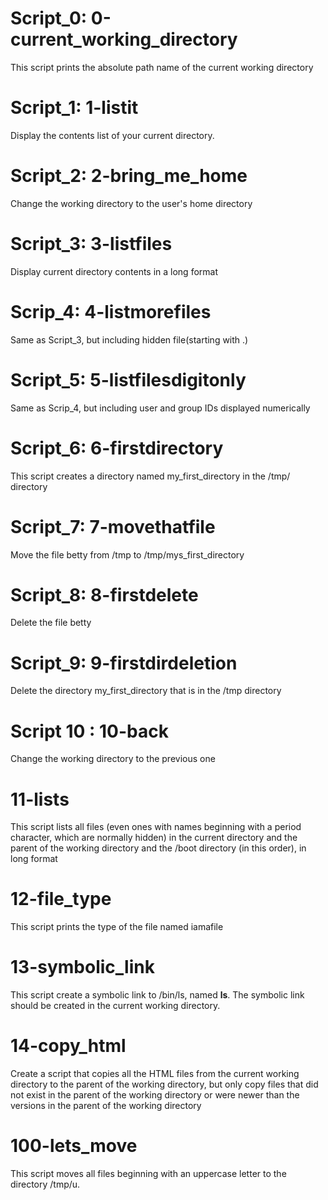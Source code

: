 # Script_0: 0-current_working_directory
   This  script prints the absolute path name of the current working directory

# Script_1: 1-listit
   Display the contents list of your current directory.

# Script_2: 2-bring_me_home
   Change the working directory to the user's home directory

# Script_3: 3-listfiles
   Display current directory contents in a long format

# Scrip_4: 4-listmorefiles
   Same as Script_3, but including hidden file(starting with .)

# Script_5: 5-listfilesdigitonly
   Same as Scrip_4, but including user and group IDs displayed numerically

# Script_6: 6-firstdirectory
   This script creates a directory named my_first_directory in the /tmp/ directory

# Script_7: 7-movethatfile
   Move the file betty from /tmp to /tmp/mys_first_directory

# Script_8: 8-firstdelete
   Delete the file betty

# Script_9: 9-firstdirdeletion
   Delete the directory my_first_directory that is in the /tmp directory

# Script 10 : 10-back
   Change the working directory to the previous one

# 11-lists
   This script lists all files (even ones with names beginning with a period character, which are normally hidden) in the current directory and the parent of the working directory and the /boot directory (in this order), in long format

# 12-file_type
   This script prints the type of the file named iamafile

# 13-symbolic_link
   This script create a symbolic link to /bin/ls, named __ls__. The symbolic link should be created in the current working directory.

# 14-copy_html
   Create a script that copies all the HTML files from the current working directory to the parent of the working directory, but only copy files that did not exist in the parent of the working directory or were newer than the versions in the parent of the working directory

# 100-lets_move
   This script moves all files beginning with an uppercase letter to the directory /tmp/u.












